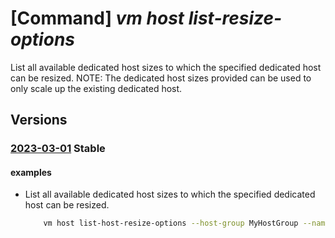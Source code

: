 # [Command] _vm host list-resize-options_

List all available dedicated host sizes to which the specified dedicated host can be resized. NOTE: The dedicated host sizes provided can be used to only scale up the existing dedicated host.

## Versions

### [2023-03-01](/Resources/mgmt-plane/L3N1YnNjcmlwdGlvbnMve30vcmVzb3VyY2Vncm91cHMve30vcHJvdmlkZXJzL21pY3Jvc29mdC5jb21wdXRlL2hvc3Rncm91cHMve30vaG9zdHMve30vaG9zdHNpemVz/2023-03-01.xml) **Stable**

<!-- mgmt-plane /subscriptions/{}/resourcegroups/{}/providers/microsoft.compute/hostgroups/{}/hosts/{}/hostsizes 2023-03-01 -->

#### examples

- List all available dedicated host sizes to which the specified dedicated host can be resized.
    ```bash
        vm host list-host-resize-options --host-group MyHostGroup --name MyHost --resource-group MyResourceGroup
    ```

